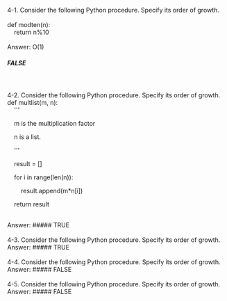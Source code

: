 4-1. Consider the following Python procedure. Specify its order of growth.  
<br />
def modten(n):    
&nbsp;&nbsp;&nbsp;&nbsp;return n%10  
<br />
Answer: O(1)     
##### FALSE    
<br />
<br />
4-2. Consider the following Python procedure. Specify its order of growth.     
def multlist(m, n):  
<br />  
&nbsp;&nbsp;&nbsp;&nbsp;'''  

&nbsp;&nbsp;&nbsp;&nbsp;m is the multiplication factor    

&nbsp;&nbsp;&nbsp;&nbsp;n is a list.   

&nbsp;&nbsp;&nbsp;&nbsp;'''    

&nbsp;&nbsp;&nbsp;&nbsp;result = []   

&nbsp;&nbsp;&nbsp;&nbsp;for i in range(len(n)):  

&nbsp;&nbsp;&nbsp;&nbsp;&nbsp;&nbsp;&nbsp;&nbsp;result.append(m\*n\[i\])    

&nbsp;&nbsp;&nbsp;&nbsp;return result       

<br />
Answer:       
##### TRUE   
<br />
<br />
4-3. Consider the following Python procedure. Specify its order of growth.        
Answer:   
##### TRUE     
<br />
<br />
4-4. Consider the following Python procedure. Specify its order of growth.    
Answer:    
##### FALSE     
<br />
<br />
4-5. Consider the following Python procedure. Specify its order of growth.    
Answer:    
##### FALSE   
